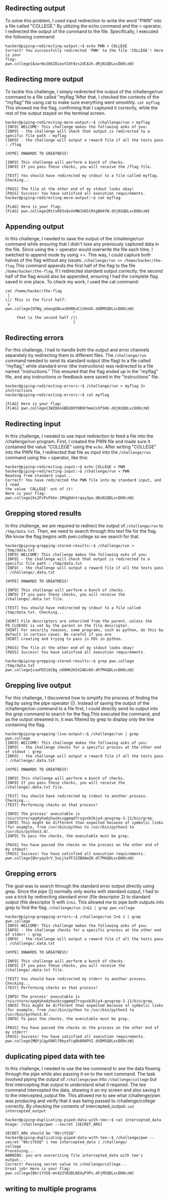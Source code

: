 ##  Redirecting output
To solve this problem, I used input redirection to write the word "PWN" into a file called "COLLEGE." By utilizing the echo command and the > operator, I redirected the output of the command to the file. Specifically, I executed the following command:
```
hacker@piping~redirecting-output:~$ echo PWN > COLLEGE
Correct! You successfully redirected 'PWN' to the file 'COLLEGE'! Here is your
flag:
pwn.college{Azwr6eJ66Z8ieuY2dt9zs2dCAJh.dRjN1QDLxcDO0czW}
```
##  Redirecting more output
To tackle this challenge, I simply redirected the output of the /challenge/run command to a file called "myflag."After that, I checked the contents of the "myflag" file using cat to make sure everything went smoothly.
`cat myflag` This showed me the flag, confirming that I captured it correctly, while the rest of the output stayed on the terminal screen.
```
hacker@piping~redirecting-more-output:~$ /challenge/run > myflag
[INFO] WELCOME! This challenge makes the following asks of you:
[INFO] - the challenge will check that output is redirected to a specific file path : myflag
[INFO] - the challenge will output a reward file if all the tests pass : /flag

[HYPE] ONWARDS TO GREATNESS!

[INFO] This challenge will perform a bunch of checks.
[INFO] If you pass these checks, you will receive the /flag file.

[TEST] You should have redirected my stdout to a file called myflag. Checking...

[PASS] The file at the other end of my stdout looks okay!
[PASS] Success! You have satisfied all execution requirements.
hacker@piping~redirecting-more-output:~$ cat myflag

[FLAG] Here is your flag:
[FLAG] pwn.college{MitsK03xQxVnMWJG65lRtgBO4YW.dVjN1QDLxcDO0czW}
```
##  Appending output
In this challenge, I needed to save the output of the /challenge/run command while ensuring that I didn't lose any previously captured data in the file. Since using the > operator would overwrite the file each time, I switched to append mode by using >>. This way, I could capture both halves of the flag without any issues. `/challenge/run >> /home/hacker/the-flag` This command appends the first half of the flag to the file `/home/hacker/the-flag`. If I redirected standard output correctly, the second half of the flag would also be appended, ensuring I had the complete flag saved in one place. To check my work, I used the cat command:
```
cat /home/hacker/the-flag
 |
\|/ This is the first half:
 v
pwn.college{U7Wg_uVwogGNsasDH8KuCJzHoGG.ddDM5QDLxcDO0czW}
                              ^
     that is the second half /|\
                              |
```
##  Redirecting errors
For this challenge, I had to handle both the output and error channels separately by redirecting them to different files. The `/challenge/run` command needed to send its standard output (the flag) to a file called "myflag," while standard error (the instructions) was redirected to a file named "instructions." This ensured that the flag ended up in the "myflag" file, and any instructions or feedback were saved in the "instructions" file. 
```
hacker@piping~redirecting-errors:~$ /challenge/run > myflag 2> instructions
hacker@piping~redirecting-errors:~$ cat myflag

[FLAG] Here is your flag:
[FLAG] pwn.college{IWZ8msGBEUDOY0B9Chme2s9fSHU.ddjN1QDLxcDO0czW}
```
##  Redirecting input
In this challenge, I needed to use input redirection to feed a file into the /challenge/run program. First, I created the PWN file and made sure it contained the value "COLLEGE" using the `echo`. After writing "COLLEGE" into the PWN file, I redirected that file as input into the `/challenge/run` command using the `<` operator, like this:
```
hacker@piping~redirecting-input:~$ echo COLLEGE > PWN
hacker@piping~redirecting-input:~$ /challenge/run < PWN
Reading from standard input...
Correct! You have redirected the PWN file into my standard input, and I read
the value 'COLLEGE' out of it!
Here is your flag:
pwn.college{ks2FzPsFkGn-1MXgDdntrqoy3po.dBzN1QDLxcDO0czW}
```
##  Grepping stored results
In this challenge, we are required to redirect the output of `/challenge/run` to `/tmp/data.txt`. Then, we need to search through this text file for the flag. We know the flag begins with pwn.college so we search for that.
```
hacker@piping~grepping-stored-results:~$ /challenge/run > /tmp/data.txt
[INFO] WELCOME! This challenge makes the following asks of you:
[INFO] - the challenge will check that output is redirected to a specific file path : /tmp/data.txt
[INFO] - the challenge will output a reward file if all the tests pass : /challenge/.data.txt

[HYPE] ONWARDS TO GREATNESS!

[INFO] This challenge will perform a bunch of checks.
[INFO] If you pass these checks, you will receive the /challenge/.data.txt file.

[TEST] You should have redirected my stdout to a file called /tmp/data.txt. Checking...

[HINT] File descriptors are inherited from the parent, unless the FD_CLOEXEC is set by the parent on the file descriptor.
[HINT] For security reasons, some programs, such as python, do this by default in certain cases. Be careful if you are
[HINT] creating and trying to pass in FDs in python.

[PASS] The file at the other end of my stdout looks okay!
[PASS] Success! You have satisfied all execution requirements.

hacker@piping~grepping-stored-results:~$ grep pwn.college /tmp/data.txt
pwn.college{cuwFD51UCBg_nO0HK2KSX2AEv6O.dhTM4QDLxcDO0czW}
```
##  Grepping live output

For this challenge, I discovered how to simplify the process of finding the flag by using the pipe operator (|). Instead of saving the output of the /challenge/run command to a file first, I could directly send its output into the grep command to search for the flag.This executed the command, and as the output streamed in, it was filtered by grep to display only the line containing the flag.
```
hacker@piping~grepping-live-output:~$ /challenge/run | grep pwn.college
[INFO] WELCOME! This challenge makes the following asks of you:
[INFO] - the challenge checks for a specific process at the other end of stdout : grep
[INFO] - the challenge will output a reward file if all the tests pass : /challenge/.data.txt

[HYPE] ONWARDS TO GREATNESS!

[INFO] This challenge will perform a bunch of checks.
[INFO] If you pass these checks, you will receive the /challenge/.data.txt file.

[TEST] You should have redirected my stdout to another process. Checking...
[TEST] Performing checks on that process!

[INFO] The process' executable is /nix/store/xpq4yhadyhazkcsggmqd7rsgvxb3kjy4-gnugrep-3.11/bin/grep.
[INFO] This might be different than expected because of symbolic links (for example, from /usr/bin/python to /usr/bin/python3 to /usr/bin/python3.8).
[INFO] To pass the checks, the executable must be grep.

[PASS] You have passed the checks on the process on the other end of my stdout!
[PASS] Success! You have satisfied all execution requirements.
pwn.college{Qhryqu3rV_5uLjtaTFJ2ZBOAmZ0.dlTM4QDLxcDO0czW}
```
##  Grepping errors
The goal was to search through the standard error output directly using grep. Since the pipe (|) normally only works with standard output, I had to use a trick by redirecting standard error (file descriptor 2) to standard output (file descriptor 1) with `2>&1`. This allowed me to pipe both outputs into grep to find the flag.
`/challenge/run 2>&1 | grep pwn.college`
```
hacker@piping~grepping-errors:~$ /challenge/run 2>& 1 | grep pwn.college
[INFO] WELCOME! This challenge makes the following asks of you:
[INFO] - the challenge checks for a specific process at the other end of stderr : grep
[INFO] - the challenge will output a reward file if all the tests pass : /challenge/.data.txt

[HYPE] ONWARDS TO GREATNESS!

[INFO] This challenge will perform a bunch of checks.
[INFO] If you pass these checks, you will receive the /challenge/.data.txt file.

[TEST] You should have redirected my stderr to another process. Checking...
[TEST] Performing checks on that process!

[INFO] The process' executable is /nix/store/xpq4yhadyhazkcsggmqd7rsgvxb3kjy4-gnugrep-3.11/bin/grep.
[INFO] This might be different than expected because of symbolic links (for example, from /usr/bin/python to /usr/bin/python3 to /usr/bin/python3.8).
[INFO] To pass the checks, the executable must be grep.

[PASS] You have passed the checks on the process on the other end of my stderr!
[PASS] Success! You have satisfied all execution requirements.
pwn.college{MBYjCqyG00lf0byzFiq0k808PUI.dVDM5QDLxcDO0czW}
```
##  duplicating piped data with tee
In this challenge, I needed to use the tee command to see the data flowing through the pipe while also passing it on to the next command. The task involved piping the output of `/challenge/pwn` into `/challenge/college` but first intercepting that output to understand what it required. The tee command intercepted the data, showing it on my screen and also saving it to the intercepted_output file. This allowed me to see what /challenge/pwn was producing and verify that it was being passed to /challenge/college correctly. By checking the contents of intercepted_output: `cat intercepted_output`
```
hacker@piping~duplicating-piped-data-with-tee:~$ cat intercepted_data
Usage: /challenge/pwn --secret [SECRET_ARG]

SECRET_ARG should be "0briYS5Q"
hacker@piping~duplicating-piped-data-with-tee:~$ /challenge/pwn --secret "0briYS5Q" | tee intercepted_data | /challenge/
college
Processing...
WARNING: you are overwriting file intercepted_data with tee's output...
Correct! Passing secret value to /challenge/college...
Great job! Here is your flag:
pwn.college{0briYS5Q-mt423lKUDLNIUyP3Pn.dFjM5QDLxcDO0czW}
```
##  writing to multiple programs



